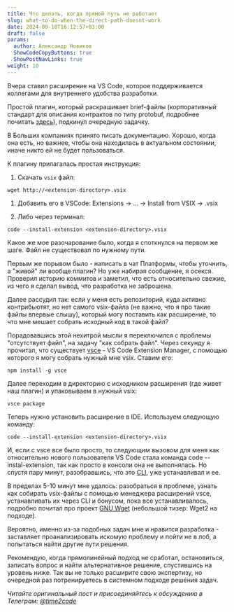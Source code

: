 ```yaml
---
title: Что делать, когда прямой путь не работает  
slug: what-to-do-when-the-direct-path-doesnt-work                 
date: 2024-09-10T16:12:57+03:00
draft: false                                 
params:
  author: Александр Новиков                  
  ShowCodeCopyButtons: true
  ShowPostNavLinks: true                 
weight: 10                                   
---
```


Вчера ставил расширение на VS Code, которое поддерживается коллегами для внутреннего удобства разработки.  

Простой плагин, который раскрашивает brief-файлы (корпоративный стандарт для описания контрактов по типу protobuf, подробнее почитать [здесь](https://habr.com/ru/companies/avito/articles/527400/)), подкинул очередную задачку. 

В Больших компаниях принято писать документацию. Хорошо, когда она есть, но важнее, чтобы она находилась в актуальном состоянии, иначе никто ей не будет пользоваться. 

К плагину прилагалась простая инструкция: 

1. Скачать `vsix` файл:
~~~
wget http://<extension-directory>.vsix
~~~

1. Добавить его в VSCode:  Extensions -> ... -> Install from VSIX -> <extension-directory>.vsix

2. Либо через терминал: 
~~~
code --install-extension <extension-directory>.vsix
~~~

Какое же мое разочарование было, когда я споткнулся на первом же шаге. Файл не существовал по нужному пути.

Первым же порывом было - написать в чат Платформы, чтобы уточнить, а "живой" ли вообще плагин? Но уже набирая сообщение, я осекся. Проверил историю коммитов и заметил, что есть относительно свежие, из чего я сделал вывод, что разработка не заброшена. 

Далее рассудил так: если у меня есть репозиторий, куда активно контрибьютят, но нет самого vsix-файла (не важно, что я про такие файлы впервые слышу), который могу поставить как расширение, то что мне мешает собрать исходный код в такой файл? 

Порадовавшись этой нехитрой мысли я переключился с проблемы "отсутствует файл", на задачу "как собрать файл". Через секунду я прочитал, что существует [vsce](https://github.com/microsoft/vscode-vsce) - VS Code Extension Manager, с помощью которого я могу собрать нужный мне vsix. Ставим его:

~~~
npm install -g vsce
~~~

Далее переходим в директорию с исходником расширения (где живет наш плагин) и упаковываем в нужный vsix:

~~~
vsce package
~~~

Теперь нужно установить расширение в IDE. Используем следующую команду:

~~~
code --install-extension <extension-directory>.vsix
~~~

И, если с vsce все было просто, то следующим вызовом для меня как относительно нового пользователя VS Code стала команда code --instal-extension, так как просто в консоли она не выполнялась. Но спустя пару минут, разобравшись, что это [CLI](https://code.visualstudio.com/docs/editor/command-line), уже устанавливал и ее. 

В пределах 5-10 минут мне удалось: разобраться в проблеме, узнать как собирать vsix-файлы с помощью менеджера расширений vsce, устанавливать их через CLI и бонусом, пока все устанавливалось, подробно почитал про проект [GNU Wget](https://www.gnu.org/software/wget/) (небольшой тизер: Wget2 на подходе).

Вероятно, именно из-за подобных задач мне и нравится разработка - заставляет проанализировать искомую проблему и пойти не в лоб, а попытаться найти другие пути решения. 

Рекомендую, когда прямолинейный подход не сработал, остановиться, записать вопрос и найти альтернативное решение, спустившись на уровень ниже. Так вы не только расширите свою экспертизу, но очередной раз потренируетесь в системном подходе решения задач. 

*Читайте оригинальный пост и присоединяйтесь к обсуждению в Телеграм: [@time2code](https://t.me/time2code/299)*